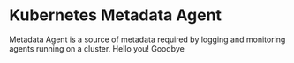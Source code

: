 # Kubernetes Metadata Agent

Metadata Agent is a source of metadata required by logging and monitoring agents
running on a cluster.
Hello you!
Goodbye
